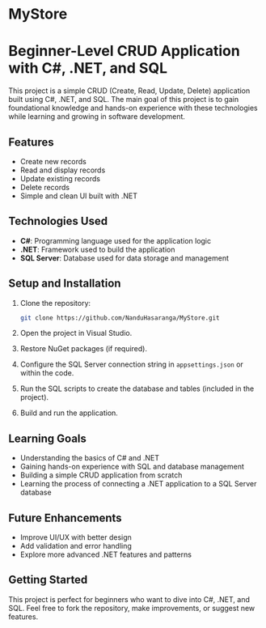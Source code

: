 # MyStore

# Beginner-Level CRUD Application with C#, .NET, and SQL

This project is a simple CRUD (Create, Read, Update, Delete) application built using C#, .NET, and SQL. The main goal of this project is to gain foundational knowledge and hands-on experience with these technologies while learning and growing in software development.

## Features
- Create new records
- Read and display records
- Update existing records
- Delete records
- Simple and clean UI built with .NET

## Technologies Used
- **C#**: Programming language used for the application logic
- **.NET**: Framework used to build the application
- **SQL Server**: Database used for data storage and management

## Setup and Installation

1. Clone the repository:
    ```bash
    git clone https://github.com/NanduHasaranga/MyStore.git
    ```
2. Open the project in Visual Studio.

3. Restore NuGet packages (if required).

4. Configure the SQL Server connection string in `appsettings.json` or within the code.

5. Run the SQL scripts to create the database and tables (included in the project).

6. Build and run the application.

## Learning Goals
- Understanding the basics of C# and .NET
- Gaining hands-on experience with SQL and database management
- Building a simple CRUD application from scratch
- Learning the process of connecting a .NET application to a SQL Server database

## Future Enhancements
- Improve UI/UX with better design
- Add validation and error handling
- Explore more advanced .NET features and patterns

## Getting Started
This project is perfect for beginners who want to dive into C#, .NET, and SQL. Feel free to fork the repository, make improvements, or suggest new features.


